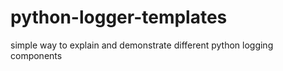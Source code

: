 # python-logger-templates
simple way to explain and demonstrate different python logging components

